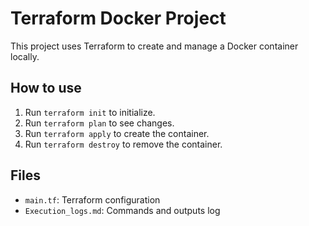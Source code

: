 # Terraform Docker Project

This project uses Terraform to create and manage a Docker container locally.

## How to use

1. Run `terraform init` to initialize.
2. Run `terraform plan` to see changes.
3. Run `terraform apply` to create the container.
4. Run `terraform destroy` to remove the container.

## Files

- `main.tf`: Terraform configuration
- `Execution_logs.md`: Commands and outputs log


